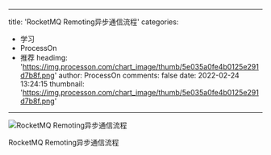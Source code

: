 
---
title: 'RocketMQ Remoting异步通信流程'
categories: 
 - 学习
 - ProcessOn
 - 推荐
headimg: 'https://img.processon.com/chart_image/thumb/5e035a0fe4b0125e291d7b8f.png'
author: ProcessOn
comments: false
date: 2022-02-24 13:24:15
thumbnail: 'https://img.processon.com/chart_image/thumb/5e035a0fe4b0125e291d7b8f.png'
---

<div>   
<img class="thumb" alt="RocketMQ Remoting异步通信流程" src="https://img.processon.com/chart_image/thumb/5e035a0fe4b0125e291d7b8f.png" referrerpolicy="no-referrer">
<p>RocketMQ Remoting异步通信流程</p>  
</div>
            
